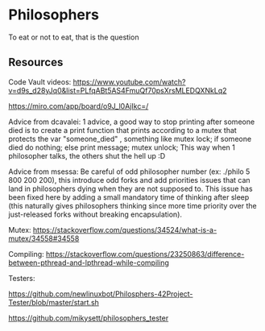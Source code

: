 # Philosophers
To eat or not to eat, that is the question

## Resources
Code Vault videos: https://www.youtube.com/watch?v=d9s_d28yJq0&list=PLfqABt5AS4FmuQf70psXrsMLEDQXNkLq2

https://miro.com/app/board/o9J_l0AjIkc=/

Advice from dcavalei: 1 advice, a good way to stop printing after someone died is to create a print function that prints according to a mutex that protects  the var "someone_died" , something like mutex lock; if someone died do nothing; else print message; mutex unlock;
This way when 1 philosopher talks, the others shut the hell up :D

Advice from msessa: Be careful of odd philosopher number (ex: ./philo 5 800 200 200), this introduce odd forks and add priorities issues that can land in philosophers dying when they are not supposed to. This issue has been fixed here by adding a small mandatory time of thinking after sleep (this naturally gives philosophers thinking since more time priority over the just-released forks without breaking encapsulation).

Mutex: https://stackoverflow.com/questions/34524/what-is-a-mutex/34558#34558

Compiling: https://stackoverflow.com/questions/23250863/difference-between-pthread-and-lpthread-while-compiling

Testers:

https://github.com/newlinuxbot/Philosphers-42Project-Tester/blob/master/start.sh

https://github.com/mikysett/philosophers_tester
